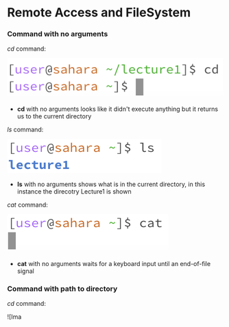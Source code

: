 # Remote Access and FileSystem

### Command with no arguments
*cd* command:

![Image](1.png) 

- **cd** with no arguments looks like it didn't execute anything but it returns us to the current directory

*ls* command:

![Image](2.png) 

- **ls** with no arguments shows what is in the current directory, in this instance the direcotry Lecture1 is shown

*cat* command:

![Image](3.png) 

- **cat** with no arguments waits for a keyboard input until an end-of-file signal

###  Command with path to directory

*cd* command: 

![Ima
